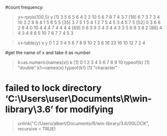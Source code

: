 #count frequency:
>y<-rpois(100,5)
>y
  [1]  3  5  6  5  6  4  2  2 10  5  6  7  8  7  4  3  7
 [18]  6  7  3  7  3  4 10  3  2  8  8  4  1  5  6  5  5
 [35]  3  7  5  1  5  4  1  2  7  5  4  5  3  4  5  7  5
 [52]  5  3  6  6  2  8  4  0 10  4  4  4  7  4  4  4  4
 [69]  0  6  3  9  3  4  3  4  4  3  3  5  6  9  3  8  2
 [86]  4  4  3  4  8  8  5 10  7  6  7  7  4  5  3
 
>x<-table(y)
> x
y
 0  1  2  3  4  5  6  7  8  9 10 
 2  3  6 16 22 16 10 12  7  2  4 

#get the name of x and take it as number
> k=as.numeric(names(x))
> k
 [1]  0  1  2  3  4  5  6  7  8  9 10 
> typeof(k)
[1] "double"
> k1=names(x)
> typeof(k1)
[1] "character"
# failed to lock directory ‘C:\Users\user\Documents\R\win-library\3.6’ for modifying
>unlink("C:/Users/albert/Documents/R/win-library/3.6/00LOCK", recursive = TRUE)
